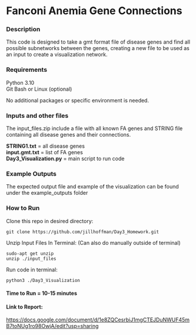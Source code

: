 # Fanconi Anemia Gene Connections

### Description
This code is designed to take a gmt format file of disease genes and find all possible subnetworks between the genes, creating a new file to be used as an input to create a visualization network.

### Requirements
Python 3.10    
Git Bash or Linux (optional)

No additional packages or specific environment is needed.

### Inputs and other files
The input_files.zip include a file with all known FA genes and STRING file containing all disease genes and their connections.

**STRING1.txt** = all disease genes  
**input.gmt.txt** = list of FA genes  
**Day3_Visualization.py** = main script to run code  

### Example Outputs
The expected output file and example of the visualization can be found under the example_outputs folder

### How to Run
Clone this repo in desired directory:

    git clone https://github.com/jillhoffman/Day3_Homework.git
  
Unzip Input Files In Terminal: (Can also do manually outside of terminal)

    sudo-apt get unzip
    unzip ./input_files
  
Run code in terminal:

    python3 ./Day3_Visualization

#### Time to Run = 10-15 minutes
#### Link to Report:
https://docs.google.com/document/d/1e8ZQCesrbiJ1mgCTEJDuNWUF45mB7toNUg1ro98OwjA/edit?usp=sharing 

